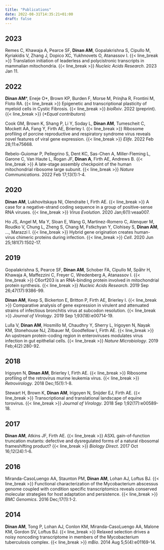 ```yaml
---
title: "Publications"
date: 2022-08-31T14:35:21+01:00
draft: false
---
```


## 2023

Remes C, Khawaja A, Pearce SF, **Dinan AM**, Gopalakrishna S, Cipullo M, Kyriakidis V, Zhang J, Dopico XC, Yukhnovets O, Atanassov I. {{< line_break >}}
Translation initiation of leaderless and polycistronic transcripts in mammalian mitochondria. {{< line_break >}}
*Nucleic Acids Research*. 2023 Jan 11.

## 2022

**Dinan AM***, Eneje O*, Brown KP, Burden F, Morse M, Prinjha R, Frontini M, Floto RA. {{< line_break >}}
Epigenetic and transcriptional plasticity of myeloid cells in Cystic Fibrosis. {{< line_break >}}
*bioRxiv*. 2022 (preprint). {{< line_break >}}
 (*\*Equal contributors*)

Cook GM, Brown K, Shang P, Li Y, Soday L, **Dinan AM**, Tumescheit C, Mockett AA, Fang Y, Firth AE, Brierley I. {{< line_break >}}
Ribosome profiling of porcine reproductive and respiratory syndrome virus reveals novel features of viral gene expression. {{< line_break >}}
*Elife*. 2022 Feb 28;11:e75668.

Rebelo-Guiomar P, Pellegrino S, Dent KC, Sas-Chen A, Miller-Fleming L, Garone C, Van Haute L, Rogan JF, **Dinan A**, Firth AE, Andrews B. {{< line_break >}}
A late-stage assembly checkpoint of the human mitochondrial ribosome large subunit. {{< line_break >}}
*Nature Communications*. 2022 Feb 17;13(1):1-4.

## 2020

**Dinan AM**, Lukhovitskaya NI, Olendraite I, Firth AE. {{< line_break >}}
A case for a negative-strand coding sequence in a group of positive-sense RNA viruses. {{< line_break >}}
*Virus Evolution*. 2020 Jan;6(1):veaa007.

Ho JS, Angel M, Ma Y, Sloan E, Wang G, Martinez-Romero C, Alenquer M, Roudko V, Chung L, Zheng S, Chang M, Fstkchyan Y, Clohisey S, **Dinan AM**, ..., Marazzi I. {{< line_break >}}
Hybrid gene origination creates human-virus chimeric proteins during infection. {{< line_break >}}
*Cell*. 2020 Jun 25;181(7):1502-17.

## 2019

Gopalakrishna S, Pearce SF, **Dinan AM**, Schober FA, Cipullo M, Spåhr H, Khawaja A, Maffezzini C, Freyer C, Wredenberg A, Atanassov I. {{< line_break >}}
C6orf203 is an RNA-binding protein involved in mitochondrial protein synthesis. {{< line_break >}}
*Nucleic Acids Research*. 2019 Sep 26;47(17):9386-99.

**Dinan AM**, Keep S, Bickerton E, Britton P, Firth AE, Brierley I. {{< line_break >}}
Comparative analysis of gene expression in virulent and attenuated strains of infectious bronchitis virus at subcodon resolution. {{< line_break >}}
*Journal of Virology*. 2019 Sep 1;93(18):e00714-19.

Lulla V, **Dinan AM**, Hosmillo M, Chaudhry Y, Sherry L, Irigoyen N, Nayak KM, Stonehouse NJ, Zilbauer M, Goodfellow I, Firth AE. {{< line_break >}}
 An upstream protein-coding region in enteroviruses modulates virus infection in gut epithelial cells. {{< line_break >}}
*Nature Microbiology*. 2019 Feb;4(2):280-92.

## 2018

Irigoyen N, **Dinan AM**, Brierley I, Firth AE. {{< line_break >}}
Ribosome profiling of the retrovirus murine leukemia virus. {{< line_break >}}
*Retrovirology*. 2018 Dec;15(1):1-8.

Stewart H, Brown K, **Dinan AM**, Irigoyen N, Snijder EJ, Firth AE. {{< line_break >}}
Transcriptional and translational landscape of equine torovirus. {{< line_break >}}
*Journal of Virology*. 2018 Sep 1;92(17):e00589-18.

## 2017

**Dinan AM**, Atkins JF, Firth AE. {{< line_break >}}
ASXL gain-of-function truncation mutants: defective and dysregulated forms of a natural ribosomal frameshifting product? {{< line_break >}}
*Biology Direct*. 2017 Oct 16;12(24):1-6.

## 2016

Miranda-CasoLuengo AA, Staunton PM, **Dinan AM**, Lohan AJ, Loftus BJ. {{< line_break >}}
Functional characterization of the Mycobacterium abscessus genome coupled with condition specific transcriptomics reveals conserved molecular strategies for host adaptation and persistence. {{< line_break >}}
*BMC Genomics*. 2016 Dec;17(1):1-2.

## 2014

**Dinan AM**, Tong P, Lohan AJ, Conlon KM, Miranda-CasoLuengo AA, Malone KM, Gordon SV, Loftus BJ. {{< line_break >}}
Relaxed selection drives a noisy noncoding transcriptome in members of the Mycobacterium tuberculosis complex. {{< line_break >}}
*mBio*. 2014 Aug 5;5(4):e01169-14.
